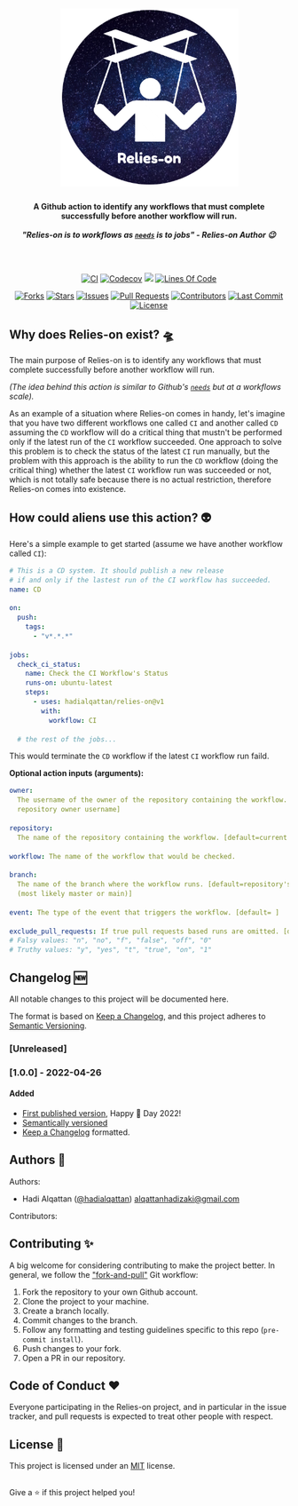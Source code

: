 <h1 align="center">
    <img width=321 src="./logo.png"/><br>
</h1>

<h4 align="center">
  A Github action to identify any workflows that must complete successfully before another workflow will run.
  </br>
  </br>
  <i>"Relies-on is to workflows as <code><a href="https://docs.github.com/en/actions/using-workflows/workflow-syntax-for-github-actions#jobsjob_idneeds">needs</a></code> is to jobs" - Relies-on Author 😉</i>
</h4>

##

</br>
<p align="center">
    <a href="https://github.com/hadialqattan/relies-on/actions?query=workflow%3ACI"><img src="https://img.shields.io/github/workflow/status/hadialqattan/relies-on/CI/main?label=CI&logo=github&style=flat-square" alt="CI"></a>
    <a href="https://codecov.io/gh/hadialqattan/relies-on"><img src="https://img.shields.io/codecov/c/gh/hadialqattan/relies-on/main?token={TODO}&style=flat-square" alt="Codecov"></a>
  <a href="https://hits.seeyoufarm.com"><img src="https://hits.seeyoufarm.com/api/count/incr/badge.svg?url=https%3A%2F%2Fgithub.com%2Fhadialqattan%2Frelies-on&count_bg=%2344CC10&title_bg=%23555555&icon=&icon_color=%23E7E7E7&title=hits&edge_flat=true"/></a>
  <a href="_blank"><img src="https://img.shields.io/tokei/lines/github.com/hadialqattan/relies-on?style=flat-square" alt="Lines Of Code"></a>
</p>

<p align="center">
    <a href="https://github.com/hadialqattan/relies-on/fork"><img src="https://img.shields.io/github/forks/hadialqattan/relies-on?style=flat-square" alt="Forks"></a>
    <a href="https://github.com/hadialqattan/relies-on/stargazers"><img src="https://img.shields.io/github/stars/hadialqattan/relies-on?style=flat-square" alt="Stars"></a>
    <a href="https://github.com/hadialqattan/relies-on/issues"><img src="https://img.shields.io/github/issues/hadialqattan/relies-on?style=flat-square" alt="Issues"></a>
    <a href="https://github.com/hadialqattan/relies-on/pulls"><img src="https://img.shields.io/github/issues-pr/hadialqattan/relies-on?style=flat-square" alt="Pull Requests"></a>
    <a href="https://github.com/hadialqattan/relies-on/graphs/contributors"><img src="https://img.shields.io/github/contributors/hadialqattan/relies-on?style=flat-square" alt="Contributors"></a>
    <a href="https://github.com/hadialqattan/relies-on/commits/main"><img src="https://img.shields.io/github/last-commit/hadialqattan/relies-on.svg?style=flat-square" alt="Last Commit"></a>
    <a href="https://github.com/hadialqattan/relies-on/blob/main/LICENSE"><img src="https://img.shields.io/github/license/hadialqattan/relies-on.svg?color=A31F34&style=flat-square" alt="License"></a>
</p>

##

## Why does Relies-on exist? 🛸

The main purpose of Relies-on is to identify any workflows that must complete
successfully before another workflow will run.

_(The idea behind this action is similar to Github's
<code><a href="https://docs.github.com/en/actions/using-workflows/workflow-syntax-for-github-actions#jobsjob_idneeds">needs</a></code>
but at a workflows scale)._

As an example of a situation where Relies-on comes in handy, let's imagine that you have
two different workflows one called `CI` and another called `CD` assuming the `CD`
workflow will do a critical thing that mustn't be performed only if the latest run of
the `CI` workflow succeeded. One approach to solve this problem is to check the status
of the latest `CI` run manually, but the problem with this approach is the ability to
run the `CD` workflow (doing the critical thing) whether the latest `CI` workflow run
was succeeded or not, which is not totally safe because there is no actual restriction,
therefore Relies-on comes into existence.

## How could aliens use this action? 👽

Here's a simple example to get started (assume we have another workflow called `CI`):

```yml
# This is a CD system. It should publish a new release
# if and only if the lastest run of the CI workflow has succeeded.
name: CD

on:
  push:
    tags:
      - "v*.*.*"

jobs:
  check_ci_status:
    name: Check the CI Workflow's Status
    runs-on: ubuntu-latest
    steps:
      - uses: hadialqattan/relies-on@v1
        with:
          workflow: CI

  # the rest of the jobs...
```

This would terminate the `CD` workflow if the latest `CI` workflow run faild.

**Optional action inputs (arguments):**

```yml
owner:
  The username of the owner of the repository containing the workflow. [default=currect
  repository owner username]

repository:
  The name of the repository containing the workflow. [default=current repository name]

workflow: The name of the workflow that would be checked.

branch:
  The name of the branch where the workflow runs. [default=repository's default branch
  (most likely master or main)]

event: The type of the event that triggers the workflow. [default= ]

exclude_pull_requests: If true pull requests based runs are omitted. [default=true]
# Falsy values: "n", "no", "f", "false", "off", "0"
# Truthy values: "y", "yes", "t", "true", "on", "1"
```

## Changelog 🆕

All notable changes to this project will be documented here.

The format is based on [Keep a Changelog](https://keepachangelog.com/en/1.0.0/), and
this project adheres to [Semantic Versioning](https://semver.org/spec/v2.0.0.html).

<!-- Please use the below template. -->
<!-- - [description by @username](https://github.com/hadialqattan/relies-on/pull/{pull_number}) -->

### [Unreleased]

### [1.0.0] - 2022-04-26

#### Added

- [First published version](https://github.com/marketplace/actions/relies-on), Happy 🍰
  Day 2022!
- [Semantically versioned](https://semver.org/spec/v2.0.0.html)
- [Keep a Changelog](https://keepachangelog.com/en/1.0.0/) formatted.

## Authors 👤

Authors:

- Hadi Alqattan ([@hadialqattan](https://github.com/hadialqattan))
  <alqattanhadizaki@gmail.com>

Contributors:

<!-- Please write your name alphabetically and use the below template. -->
<!-- - First Last ([@username](https://github.com/username)) <example@email.com> -->

## Contributing ✨

A big welcome for considering contributing to make the project better. In general, we
follow the ["fork-and-pull"](https://github.com/susam/gitpr) Git workflow:

1. Fork the repository to your own Github account.
2. Clone the project to your machine.
3. Create a branch locally.
4. Commit changes to the branch.
5. Follow any formatting and testing guidelines specific to this repo
   (`pre-commit install`).
6. Push changes to your fork.
7. Open a PR in our repository.

## Code of Conduct ❤️

Everyone participating in the Relies-on project, and in particular in the issue tracker,
and pull requests is expected to treat other people with respect.

## License 🚓

This project is licensed under an [MIT](./LICENSE) license.

##

Give a ⭐️ if this project helped you!
